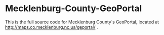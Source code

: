 Mecklenburg-County-GeoPortal
============================

This is the full source code for Mecklenburg County's GeoPortal, located at http://maps.co.mecklenburg.nc.us/geportal/ .